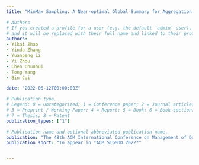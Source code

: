 ```yaml
---
title: "MinMax Sampling: A Near-optimal Global Summary for Aggregation in the Wide Area"

# Authors
# If you created a profile for a user (e.g. the default `admin` user), write the username (folder name) here 
# and it will be replaced with their full name and linked to their profile.
authors:
- Yikai Zhao
- Yinda Zhang
- Yuanpeng Li
- Yi Zhou
- Chen Chunhui
- Tong Yang
- Bin Cui

date: "2022-06-12T00:00:00Z"

# Publication type.
# Legend: 0 = Uncategorized; 1 = Conference paper; 2 = Journal article;
# 3 = Preprint / Working Paper; 4 = Report; 5 = Book; 6 = Book section;
# 7 = Thesis; 8 = Patent
publication_types: ["1"]

# Publication name and optional abbreviated publication name.
publication: "The 48th ACM International Conference on Management of Data"
publication_short: "To appear in *ACM SIGMOD 2022*"


---
```

